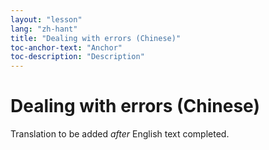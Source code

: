 ```yaml
---
layout: "lesson"
lang: "zh-hant"
title: "Dealing with errors (Chinese)"
toc-anchor-text: "Anchor"
toc-description: "Description"
---
```


# Dealing with errors (Chinese)

Translation to be added _after_ English text completed.
